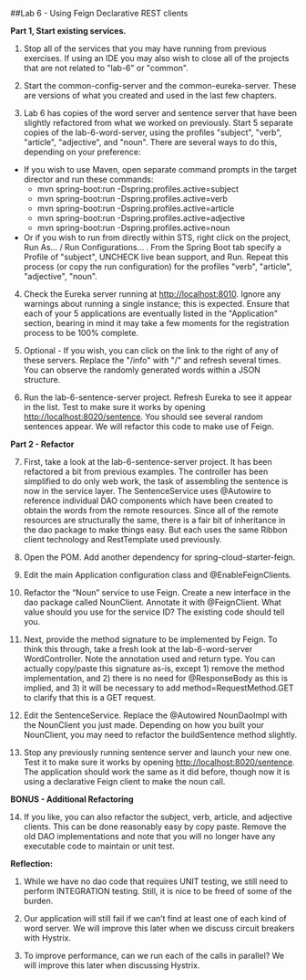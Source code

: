 ##Lab 6 - Using Feign Declarative REST clients

**Part 1, Start existing services.**

1.  Stop all of the services that you may have running from previous exercises. If using an IDE you may also wish to close all of the projects that are not related to "lab-6" or "common".

2.  Start the common-config-server and the common-eureka-server. These are versions of what you created and used in the last few chapters.

3.  Lab 6 has copies of the word server and sentence server that have been slightly refactored from what we worked on previously.  Start 5 separate copies of the lab-6-word-server, using the profiles "subject", "verb", "article", "adjective", and "noun".  There are several ways to do this, depending on your preference:
  - If you wish to use Maven, open separate command prompts in the target director and run these commands:
    - mvn spring-boot:run -Dspring.profiles.active=subject
    - mvn spring-boot:run -Dspring.profiles.active=verb
    - mvn spring-boot:run -Dspring.profiles.active=article
    - mvn spring-boot:run -Dspring.profiles.active=adjective
    - mvn spring-boot:run -Dspring.profiles.active=noun
  - Or if you wish to run from directly within STS, right click on the project, Run As... / Run Configurations... .  From the Spring Boot tab specify a Profile of "subject", UNCHECK live bean support, and Run.  Repeat this process (or copy the run configuration) for the profiles "verb", "article", "adjective", "noun".

4.  Check the Eureka server running at [http://localhost:8010](http://localhost:8010).   Ignore any warnings about running a single instance; this is expected.  Ensure that each of your 5 applications are eventually listed in the "Application" section, bearing in mind it may take a few moments for the registration process to be 100% complete.	

5.  Optional - If you wish, you can click on the link to the right of any of these servers.  Replace the "/info" with "/" and refresh several times.  You can observe the randomly generated words within a JSON structure.  

6.  Run the lab-6-sentence-server project.  Refresh Eureka to see it appear in the list.  Test to make sure it works by opening [http://localhost:8020/sentence](http://localhost:8020/sentence).  You should see several random sentences appear.  We will refactor this code to make use of Feign.

  **Part 2 - Refactor**

7.  First, take a look at the lab-6-sentence-server project.  It has been refactored a bit from previous examples.  The controller has been simplified to do only web work, the task of assembling the sentence is now in the service layer.  The SentenceService uses @Autowire to reference individual DAO components which have been created to obtain the words from the remote resources.  Since all of the remote resources are structurally the same, there is a fair bit of inheritance in the dao package to make things easy.  But each uses the same Ribbon client technology and RestTemplate used previously.

8.  Open the POM.  Add another dependency for spring-cloud-starter-feign.

9.  Edit the main Application configuration class and @EnableFeignClients.

10.  Refactor the “Noun” service to use Feign.  Create a new interface in the dao package called NounClient.  Annotate it with @FeignClient.  What value should you use for the service ID?  The existing code should tell you.

11.  Next, provide the method signature to be implemented by Feign.  To think this through, take a fresh look at the lab-6-word-server WordController.  Note the annotation used and return type.  You can actually copy/paste this signature as-is, except 1) remove the method implementation, and 2) there is no need for @ResponseBody as this is implied, and 3) it will be necessary to add method=RequestMethod.GET to clarify that this is a GET request.

12.  Edit the SentenceService.  Replace the @Autowired NounDaoImpl with the NounClient you just made. Depending on how you built your NounClient, you may need to refactor the buildSentence method slightly.

13.  Stop any previously running sentence server and launch your new one.  Test it to make sure it works by opening [http://localhost:8020/sentence](http://localhost:8020/sentence).  The application should work the same as it did before, though now it is using a declarative Feign client to make the noun call.

  **BONUS - Additional Refactoring**

14. If you like, you can also refactor the subject, verb, article, and adjective clients.  This can be done reasonably easy by copy paste.  Remove the old DAO implementations and note that you will no longer have any executable code to maintain or unit test.


**Reflection:**

1. While we have no dao code that requires UNIT testing, we still need to perform INTEGRATION testing.  Still, it is nice to be freed of some of the burden.

2. Our application will still fail if we can’t find at least one of each kind of word server.  We will improve this later when we discuss circuit breakers with Hystrix.

3. To improve performance, can we run each of the calls in parallel?  We will improve this later when discussing Hystrix. 

